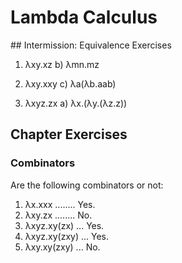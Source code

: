 # Lambda Calculus

## Intermission: Equivalence Exercises
1. λxy.xz
b) λmn.mz

2. λxy.xxy
c) λa(λb.aab)

3. λxyz.zx
a) λx.(λy.(λz.z))


## Chapter Exercises

### Combinators
Are the following combinators or not:
1. λx.xxx ........ Yes.
2. λxy.zx ........ No.
3. λxyz.xy(zx) ... Yes.
4. λxyz.xy(zxy) ... Yes.
5. λxy.xy(zxy) ... No.


